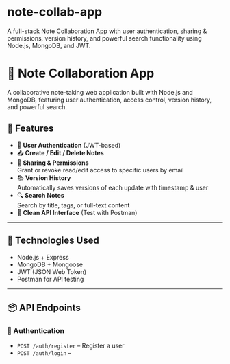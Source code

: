 # note-collab-app
A full-stack Note Collaboration App with user authentication, sharing &amp; permissions, version history, and powerful search functionality using Node.js, MongoDB, and JWT.

# 📝 Note Collaboration App

A collaborative note-taking web application built with Node.js and MongoDB, featuring user authentication, access control, version history, and powerful search.

## 🚀 Features

- 🔐 **User Authentication** (JWT-based)
- 📤 **Create / Edit / Delete Notes**
- 👥 **Sharing & Permissions**  
  Grant or revoke read/edit access to specific users by email
- 📚 **Version History**  
  Automatically saves versions of each update with timestamp & user
- 🔍 **Search Notes**  
  Search by title, tags, or full-text content
- 🧾 **Clean API Interface** (Test with Postman)

---

## 🧩 Technologies Used

- Node.js + Express
- MongoDB + Mongoose
- JWT (JSON Web Token)
- Postman for API testing

---

## 📦 API Endpoints

### 🔐 Authentication
- `POST /auth/register` – Register a user  
- `POST /auth/login` –
